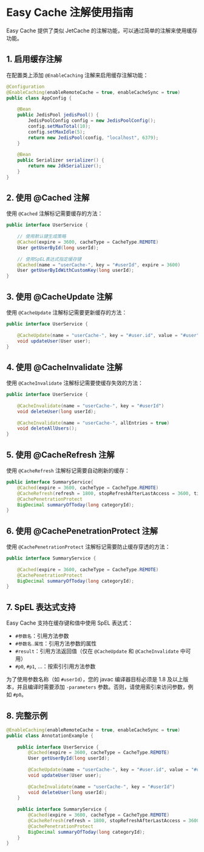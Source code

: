 # Easy Cache 注解使用指南

Easy Cache 提供了类似 JetCache 的注解功能，可以通过简单的注解来使用缓存功能。

## 1. 启用缓存注解

在配置类上添加 `@EnableCaching` 注解来启用缓存注解功能：

```java
@Configuration
@EnableCaching(enableRemoteCache = true, enableCacheSync = true)
public class AppConfig {
    
    @Bean
    public JedisPool jedisPool() {
        JedisPoolConfig config = new JedisPoolConfig();
        config.setMaxTotal(10);
        config.setMaxIdle(5);
        return new JedisPool(config, "localhost", 6379);
    }
    
    @Bean
    public Serializer serializer() {
        return new JdkSerializer();
    }
}
```

## 2. 使用 @Cached 注解

使用 `@Cached` 注解标记需要缓存的方法：

```java
public interface UserService {
    
    // 使用默认键生成策略
    @Cached(expire = 3600, cacheType = CacheType.REMOTE)
    User getUserById(long userId);
    
    // 使用SpEL表达式指定缓存键
    @Cached(name = "userCache-", key = "#userId", expire = 3600)
    User getUserByIdWithCustomKey(long userId);
}
```

## 3. 使用 @CacheUpdate 注解

使用 `@CacheUpdate` 注解标记需要更新缓存的方法：

```java
public interface UserService {
    
    @CacheUpdate(name = "userCache-", key = "#user.id", value = "#user")
    void updateUser(User user);
}
```

## 4. 使用 @CacheInvalidate 注解

使用 `@CacheInvalidate` 注解标记需要使缓存失效的方法：

```java
public interface UserService {
    
    @CacheInvalidate(name = "userCache-", key = "#userId")
    void deleteUser(long userId);
    
    @CacheInvalidate(name = "userCache-", allEntries = true)
    void deleteAllUsers();
}
```

## 5. 使用 @CacheRefresh 注解

使用 `@CacheRefresh` 注解标记需要自动刷新的缓存：

```java
public interface SummaryService{
    @Cached(expire = 3600, cacheType = CacheType.REMOTE)
    @CacheRefresh(refresh = 1800, stopRefreshAfterLastAccess = 3600, timeUnit = TimeUnit.SECONDS)
    @CachePenetrationProtect
    BigDecimal summaryOfToday(long categoryId);
}
```

## 6. 使用 @CachePenetrationProtect 注解

使用 `@CachePenetrationProtect` 注解标记需要防止缓存穿透的方法：

```java
public interface SummaryService {
    
    @Cached(expire = 3600, cacheType = CacheType.REMOTE)
    @CachePenetrationProtect
    BigDecimal summaryOfToday(long categoryId);
}
```

## 7. SpEL 表达式支持

Easy Cache 支持在缓存键和值中使用 SpEL 表达式：

- `#参数名`：引用方法参数
- `#参数名.属性`：引用方法参数的属性
- `#result`：引用方法返回值（仅在 `@CacheUpdate` 和 `@CacheInvalidate` 中可用）
- `#p0`, `#p1`, ...：按索引引用方法参数

为了使用参数名称（如 `#userId`），您的 javac 编译器目标必须是 1.8 及以上版本，并且编译时需要添加 `-parameters` 参数。否则，请使用索引来访问参数，例如 `#p0`。

## 8. 完整示例

```java
@EnableCaching(enableRemoteCache = true, enableCacheSync = true)
public class AnnotationExample {
    
    public interface UserService {
        @Cached(expire = 3600, cacheType = CacheType.REMOTE)
        User getUserById(long userId);
        
        @CacheUpdate(name = "userCache-", key = "#user.id", value = "#user")
        void updateUser(User user);
        
        @CacheInvalidate(name = "userCache-", key = "#userId")
        void deleteUser(long userId);
    }
    
    public interface SummaryService {
        @Cached(expire = 3600, cacheType = CacheType.REMOTE)
        @CacheRefresh(refresh = 1800, stopRefreshAfterLastAccess = 3600, timeUnit = TimeUnit.SECONDS)
        @CachePenetrationProtect
        BigDecimal summaryOfToday(long categoryId);
    }
}
```
